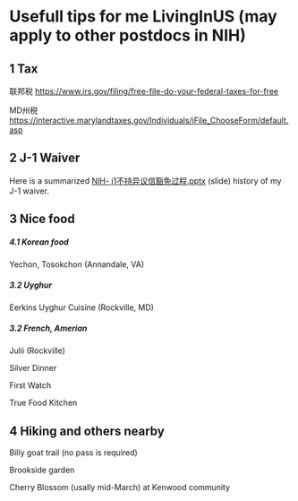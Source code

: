 # Usefull tips for me LivingInUS (may apply to other postdocs in NIH)

## 1 Tax
联邦税 https://www.irs.gov/filing/free-file-do-your-federal-taxes-for-free

MD州税 https://interactive.marylandtaxes.gov/Individuals/iFile_ChooseForm/default.asp

## 2 J-1 Waiver
Here is a summarized [NIH- j1不持异议信豁免过程.pptx](https://github.com/yeswzc/LivingInUS/files/14879724/NIH-.j1.pptx)
(slide) history of my J-1 waiver.





## 3 Nice food
##### 4.1 Korean food
Yechon, Tosokchon (Annandale, VA)

##### 3.2 Uyghur
Eerkins Uyghur Cuisine (Rockville, MD)

##### 3.2 French, Amerian
Julii (Rockville)

Silver Dinner

First Watch

True Food Kitchen

## 4 Hiking and others nearby
Billy goat trail (no pass is required)

Brookside garden

Cherry Blossom (usally mid-March) at Kenwood community

## 

